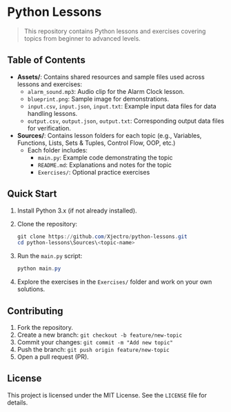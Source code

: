 # Python Lessons

> This repository contains Python lessons and exercises covering topics from beginner to advanced levels.

## Table of Contents

- **Assets/**: Contains shared resources and sample files used across lessons and exercises:
  - `alarm_sound.mp3`: Audio clip for the Alarm Clock lesson.
  - `blueprint.png`: Sample image for demonstrations.
  - `input.csv`, `input.json`, `input.txt`: Example input data files for data handling lessons.
  - `output.csv`, `output.json`, `output.txt`: Corresponding output data files for verification.
- **Sources/**: Contains lesson folders for each topic (e.g., Variables, Functions, Lists, Sets & Tuples, Control Flow, OOP, etc.)
  - Each folder includes:
    - `main.py`: Example code demonstrating the topic
    - `README.md`: Explanations and notes for the topic
    - `Exercises/`: Optional practice exercises

## Quick Start

1. Install Python 3.x (if not already installed).
2. Clone the repository:

   ```powershell
   git clone https://github.com/Xjectro/python-lessons.git
   cd python-lessons\Sources\<topic-name>
   ```

3. Run the `main.py` script:

   ```powershell
   python main.py
   ```

4. Explore the exercises in the `Exercises/` folder and work on your own solutions.

## Contributing

1. Fork the repository.
2. Create a new branch: `git checkout -b feature/new-topic`
3. Commit your changes: `git commit -m "Add new topic"`
4. Push the branch: `git push origin feature/new-topic`
5. Open a pull request (PR).

## License

This project is licensed under the MIT License. See the `LICENSE` file for details.

